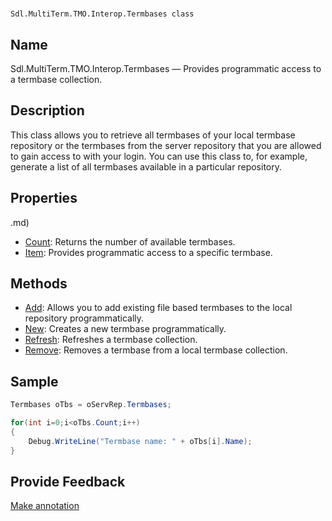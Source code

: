 

# 
    Sdl.MultiTerm.TMO.Interop.Termbases class




## Name

Sdl.MultiTerm.TMO.Interop.Termbases —          Provides programmatic access to a termbase collection.



## Description



This class allows you to retrieve all termbases of your local termbase repository or the termbases from the server repository that you are allowed to gain access to with your login. You can use this class to, for example, generate a list of all termbases available in a particular repository.



## Properties
.md)
* [Count](Sdl.MultiTerm.TMO.Interop.Termbases.Count.md): Returns the number of available termbases.
* [Item](Sdl.MultiTerm.TMO.Interop.Termbases.Item.md): Provides programmatic access to a specific termbase.




## Methods

* [Add](Sdl.MultiTerm.TMO.Interop.Termbases.Add.md): Allows you to add existing file based termbases to the local repository programmatically.
* [New](Sdl.MultiTerm.TMO.Interop.Termbases.New.md): Creates a new termbase programmatically.
* [Refresh](Sdl.MultiTerm.TMO.Interop.Termbases.Refresh.md): Refreshes a termbase collection.
* [Remove](Sdl.MultiTerm.TMO.Interop.Termbases.Remove.md): Removes a termbase from a local termbase collection.




## Sample


```cs
Termbases oTbs = oServRep.Termbases;

for(int i=0;i<oTbs.Count;i++)
{
   	Debug.WriteLine("Termbase name: " + oTbs[i].Name);
}
```



## Provide Feedback

[Make annotation](mailto:sdk-feedback@sdl.com&amp;subject=Reference%20for%20Sdl.MultiTerm.TMO.Interop.Termbases)

